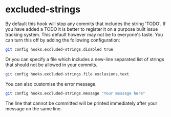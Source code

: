 # excluded-strings

By default this hook will stop any commits that includes the string 'TODO'. If you have added a TODO it is better to register it on a purpose built issue tracking system. This default however may not be to everyone's taste. You can turn this off by adding the following configuration:

```sh
git config hooks.excluded-strings.disabled true
```

Or you can specify a file which includes a new-line separated list of strings that should not be allowed in your commits.

```sh
git config hooks.excluded-strings.file exclusions.text
```

You can also customise the error message.

```sh
git config hooks.excluded-strings.message "Your message here"
```

The line that cannot be committed will be printed immediately after your message on the same line.
